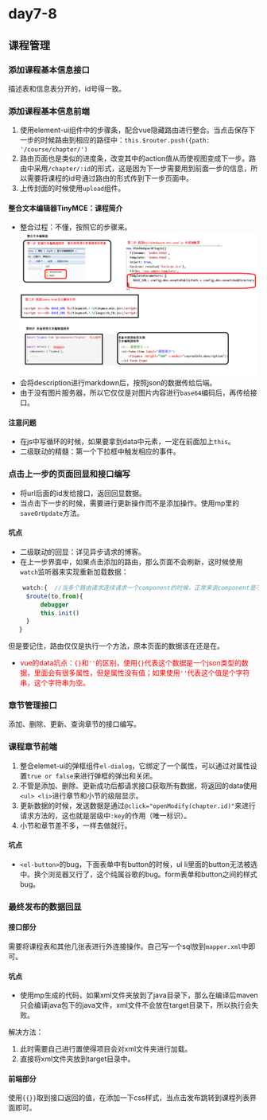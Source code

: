# day7-8
## 课程管理

### 添加课程基本信息接口
描述表和信息表分开的，id号得一致。

### 添加课程基本信息前端
1. 使用element-ui组件中的步骤条，配合vue隐藏路由进行整合。当点击保存下一步的时候路由到相应的路径中：`this.$router.push({path: '/course/chapter/')`
2. 路由页面也是类似的进度条，改变其中的action值从而使视图变成下一步。路由中采用`/chapter/:id`的形式，这是因为下一步需要用到前面一步的信息，所以需要将课程的id号通过路由的形式传到下一步页面中。
3. 上传封面的时候使用`upload`组件。

#### 整合文本编辑器TinyMCE：课程简介
- 整合过程：不懂，按照它的步骤来。
![整合文本编辑器过程](../截图/02-整合文本编辑器过程.png)
- 会将description进行markdown后，按照json的数据传给后端。
- 由于没有图片服务器，所以它仅仅是对图片内容进行`base64`编码后，再传给接口。

#### 注意问题
- 在js中写循环的时候，如果要拿到data中元素，一定在前面加上`this`。
- 二级联动的精髓：第一个下拉框中触发相应的事件。


### 点击上一步的页面回显和接口编写
- 将url后面的id发给接口，返回回显数据。
- 当点击下一步的时候，需要进行更新操作而不是添加操作。使用mp里的`saveOrUpdate`方法。
#### 坑点
- 二级联动的回显：详见异步请求的博客。
- 在上一步界面中，如果点击添加的路由，那么页面不会刷新，这时候使用`watch`监听器来实现重新加载数据：
 ```js
     watch:{  //当多个路由请求连续请求一个component的时候，正常来说component是不会加载的，但是我们可以设置监听器来监听路由的变化。
      $route(to,from){
          debugger
          this.init()
      }
    }
 ```
 但是要记住，路由仅仅是执行一个方法，原本页面的数据该在还是在。
 - <font color=red>vue的data坑点：`{}`和`''`的区别，使用`{}`代表这个数据是一个json类型的数据，里面会有很多属性，但是属性没有值；如果使用`''`代表这个值是个字符串，这个字符串为空。</font>

### 章节管理接口
添加、删除、更新、查询章节的接口编写。
### 课程章节前端
1. 整合elemet-ui的弹框组件`el-dialog`，它绑定了一个属性，可以通过对属性设置`true or false`来进行弹框的弹出和关闭。
2. 不管是添加、删除、更新成功后都请求接口获取所有数据，将返回的data使用`<ul> <li>`进行章节和小节的级层显示。
3. 更新数据的时候，发送数据是通过`@click="openModify(chapter.id)"`来进行请求方法的，这也就是层级中`:key`的作用（唯一标识）。
4. 小节和章节差不多，一样去做就行。

#### 坑点
- `<el-button>`的bug，下面表单中有button的时候，ul li里面的button无法被选中。换个浏览器又行了，这个纯属谷歌的bug。form表单和button之间的样式bug。

### 最终发布的数据回显
#### 接口部分
需要将课程表和其他几张表进行外连接操作。自己写一个sql放到`mapper.xml`中即可。
#### 坑点
- 使用mp生成的代码，如果xml文件夹放到了java目录下，那么在编译后maven只会编译java包下的java文件，xml文件不会放在target目录下，所以执行会失败。

解决方法：
1. 此时需要自己进行置使得项目会对xml文件夹进行加载。
2. 直接将xml文件夹放到target目录中。

#### 前端部分
使用`{{}}`取到接口返回的值，在添加一下css样式，当点击发布跳转到课程列表界面即可。








